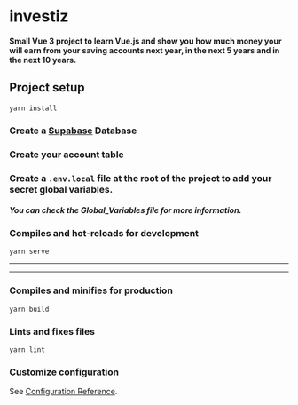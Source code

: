 # investiz
**Small Vue 3 project to learn Vue.js and show you how much money your will earn from your saving accounts next year, in the next 5 years and in the next 10 years.**

## Project setup
```
yarn install
```

### Create a [Supabase](https://supabase.com/) Database
### Create your account table

### Create a ```.env.local``` file at the root of the project to add your secret global variables.
#### _You can check the Global_Variables file for more information._

### Compiles and hot-reloads for development
```
yarn serve
```
___
___

### Compiles and minifies for production
```
yarn build
```

### Lints and fixes files
```
yarn lint
```

### Customize configuration
See [Configuration Reference](https://cli.vuejs.org/config/).
